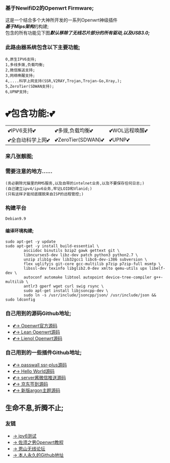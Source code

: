 ### 基于NewifiD2的Openwrt Firmware;

这是一个结合多个大神所开发的一系列Openwrt神级插件  
***基于Mips架构***的构建;    
包含的所有功能见下图***默认移除了无线芯片部分的所有驱动,以及USB3.0;***  

### 此路由器系统包含以下主要功能;
```
0,原生IPV6支持;
1,多线多拨,负载均衡;
2,微信推送支持;
3,网络唤醒支持;
4,....科学上网支持(SSR,V2RAY,Trojan,Trojan-Go,Xray,);
5,ZeroTier(SDWAN支持);
6,UPNP支持;
```
# 💕包含功能:💕
|        |             |            |
|--------|-------------|------------|
|💕IPV6支持💕|💕多拨,负载均衡💕 |💕WOL远程唤醒💕|
|💕全自动科学上网💕|💕ZeroTier(SDWAN)💕 |💕UPNP💕 |

### 来几张靓图;

### 需要注意的地方......
```
(务必删除光猫里的RMS服务,以及自带的intelnet业务,以及不要保存任何日志;)
(自己建立ipv4/ipv6业务,牢记LOID和Vlanid;)
(只有这样才能彻底摆脱来自ISP的远程管控;)
```

### 构建平台
```
Debian9.9
```

#### 编译环境构建;
```
sudo apt-get -y update
sudo apt-get -y install build-essential \
        asciidoc binutils bzip2 gawk gettext git \
        libncurses5-dev libz-dev patch python3 python2.7 \
        unzip zlib1g-dev lib32gcc1 libc6-dev-i386 subversion \
        flex uglifyjs git-core gcc-multilib p7zip p7zip-full msmtp \
        libssl-dev texinfo libglib2.0-dev xmlto qemu-utils upx libelf-dev \
        autoconf automake libtool autopoint device-tree-compiler g++-multilib \
        antlr3 gperf wget curl swig rsync \
        sudo apt-get install libjsoncpp-dev \
        sudo ln -s /usr/include/jsoncpp/json/ /usr/include/json && sudo ldconfig
```

### 自己用到的源码Github地址;
- [💕→ Openwrt官方源码](https://github.com/openwrt/openwrt)
- [💕→ Lean Openwrt源码](https://github.com/coolsnowwolf/lede)
- [💕→ Lienol Openwrt源码](https://github.com/Lienol/openwrt)

### 自己用到的一些插件Github地址;
- [💕→ passwall ssr-plus源码](https://github.com/kenzok8/openwrt-packages)
- [💕→ Hello World源码](https://github.com/jerrykuku/luci-app-vssr)
- [💕→ server酱微信推送源码](https://github.com/tty228/luci-app-serverchan)
- [💕→ 京东签到源码](https://github.com/jerrykuku/luci-app-jd-dailybonus)
- [💕→ 新版argon主题源码](https://github.com/jerrykuku/luci-theme-argon)








## 生命不息,折腾不止;


### 友链
- [→ ipv6测试](https://www.test-ipv6.com/)
- [→ 佐须之男Openwrt教程](http://forgotfun.org/)
- [→ 恩山无线论坛](https://www.right.com.cn/)
- [→ 本人永久的Github地址](https://github.com/wo2ni)
